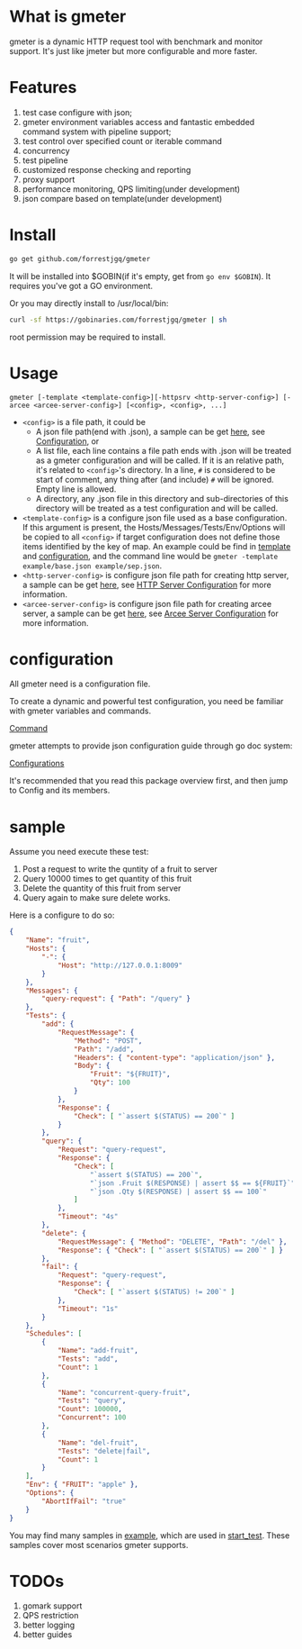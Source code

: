 # What is gmeter
gmeter is a dynamic HTTP request tool with benchmark and monitor support. It's just like jmeter but more configurable and more faster.

# Features
1. test case configure with json;
2. gmeter environment variables access and fantastic embedded command system with pipeline support;
3. test control over specified count or iterable command
4. concurrency
5. test pipeline
6. customized response checking and reporting
7. proxy support
8. performance monitoring, QPS limiting(under development)
9. json compare based on template(under development)

# Install

```sh
go get github.com/forrestjgq/gmeter
```
It will be installed into $GOBIN(if it's empty, get from `go env $GOBIN`). It requires you've got a GO environment.

Or you may directly install to /usr/local/bin:
```sh
curl -sf https://gobinaries.com/forrestjgq/gmeter | sh
```
root permission may be required to install.

# Usage
```
gmeter [-template <template-config>][-httpsrv <http-server-config>] [-arcee <arcee-server-config>] [<config>, <config>, ...]
```
- `<config>` is a file path, it could be
    - A json file path(end with .json), a sample can be get [here](example/sample.json), see [Configuration](https://godoc.org/github.com/forrestjgq/gmeter/config#Config), or
    - A list file, each line contains a file path ends with .json will be treated as a gmeter configuration and will be called. If it is an relative path, it's related to `<config>`'s directory. In a line, `#` is considered to be start of comment, any thing after (and include) `#` will be ignored. Empty line is allowed.
    - A directory, any .json file in this directory and sub-directories of this directory will be treated as a test configuration and will be called.
- `<template-config>` is a configure json file used as a base configuration. If this argument is present, the Hosts/Messages/Tests/Env/Options will be copied to all `<config>` if target configuration does not define those items identified by the key of map. An example could be find in [template](example/base.json) and [configuration](example/sep.json), and the command line would be `gmeter -template example/base.json example/sep.json`.
- `<http-server-config>` is configure json file path for creating http server, a sample can be get [here](example/server.json), see [HTTP Server Configuration](https://godoc.org/github.com/forrestjgq/gmeter/config#HttpServers) for more information.
- `<arcee-server-config>` is configure json file path for creating arcee server, a sample can be get [here](example/arcee.json), see [Arcee Server Configuration](https://godoc.org/github.com/forrestjgq/gmeter/config#Arcee) for more information.

# configuration
All gmeter need is a configuration file. 

To create a dynamic and powerful test configuration, you need be familiar with gmeter variables and commands.

[Command](./command.md)

gmeter attempts to provide json configuration guide through go doc system:

[Configurations](https://godoc.org/github.com/forrestjgq/gmeter/config)

It's recommended that you read this package overview first, and then jump to Config and its members.

# sample
Assume you need execute these test:
1. Post a request to write the quntity of a fruit to server
2. Query 10000 times to get quantity of this fruit
3. Delete the quantity of this fruit from server
4. Query again to make sure delete works.

Here is a configure to do so:
```json
{
    "Name": "fruit",
    "Hosts": {
        "-": {
            "Host": "http://127.0.0.1:8009"
        }
    },
    "Messages": {
        "query-request": { "Path": "/query" }
    },
    "Tests": {
        "add": {
            "RequestMessage": {
                "Method": "POST",
                "Path": "/add",
                "Headers": { "content-type": "application/json" },
                "Body": {
                    "Fruit": "${FRUIT}",
                    "Qty": 100
                }
            },
            "Response": {
                "Check": [ "`assert $(STATUS) == 200`" ]
            }
        },
        "query": {
            "Request": "query-request",
            "Response": {
                "Check": [
                    "`assert $(STATUS) == 200`",
                    "`json .Fruit $(RESPONSE) | assert $$ == ${FRUIT}`",
                    "`json .Qty $(RESPONSE) | assert $$ == 100`"
                ]
            },
            "Timeout": "4s"
        },
        "delete": {
            "RequestMessage": { "Method": "DELETE", "Path": "/del" },
            "Response": { "Check": [ "`assert $(STATUS) == 200`" ] }
        },
        "fail": {
            "Request": "query-request",
            "Response": {
                "Check": [ "`assert $(STATUS) != 200`" ]
            },
            "Timeout": "1s"
        }
    },
    "Schedules": [
        {
            "Name": "add-fruit",
            "Tests": "add",
            "Count": 1
        },
        {
            "Name": "concurrent-query-fruit",
            "Tests": "query",
            "Count": 100000,
            "Concurrent": 100
        },
        {
            "Name": "del-fruit",
            "Tests": "delete|fail",
            "Count": 1
        }
    ],
    "Env": { "FRUIT": "apple" },
    "Options": {
        "AbortIfFail": "true"
    }
}
```

You may find many samples in [example](example), which are used in [start_test](./internal/meter/start_test.go).
These samples cover most scenarios gmeter supports.

# TODOs
1. gomark support
2. QPS restriction
3. better logging
4. better guides
